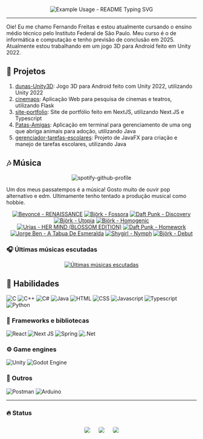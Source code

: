 <p align="center">
  <img src="https://readme-typing-svg.demolab.com/?lines=Bem vindo ao meu perfil!&font=Fira%20Code&center=true&width=380&height=50&duration=4000&pause=1000" alt="Example Usage - README Typing SVG">
</p>

---

Oie! Eu me chamo Fernando Freitas e estou atualmente cursando o ensino médio técnico pelo Instituto Federal de São Paulo. Meu curso é o de informática e computação e tenho previsão de conclusão em 2025. Atualmente estou trabalhando em um jogo 3D para Android feito em Unity 2022.

## 🔭 Projetos

1. [dunas-Unity3D](https://github.com/ferr-ffk/dunas-Unity3D): Jogo 3D para Android feito com Unity 2022, utilizando Unity 2022
2. [cinemaps](https://github.com/ferr-ffk/cinemaps): Aplicação Web para pesquisa de cinemas e teatros, utilizando Flask
3. [site-portfolio](https://github.com/ferr-ffk/site-portfolio): Site de portfólio feito em NextJS, utilizando Next.JS e Typescript
4. [Patas-Amigas](https://github.com/SarahSLG/Patas-Amigas): Aplicação em terminal para gerenciamento de uma ong que abriga animais para adoção, utilizando Java
5. [gerenciador-tarefas-escolares](https://github.com/ferr-ffk/gerenciador-tarefas-escolares): Projeto de JavaFX para criação e manejo de tarefas escolares, utilizando Java


## 🎶 Música

<div align="center">

![spotify-github-profile](https://img.shields.io/endpoint?color=blueviolet&url=https://lastfm-last-played.biancarosa.com.br/glass_nx/latest-song?format=shields.io)

</div>

Um dos meus passatempos é a música! Gosto muito de ouvir pop alternativo e edm. Ultimamente tenho tentado a produção musical como hobbie.

<!-- lastfm -->
<p align="center"><a href="https://www.last.fm/music/Beyonc%C3%A9/RENAISSANCE"><img src="https://lastfm.freetls.fastly.net/i/u/64s/918cdcd71b15f7ce542497d9d53e3ee7.jpg" title="Beyoncé - RENAISSANCE"></a> <a href="https://www.last.fm/music/Bj%C3%B6rk/Fossora"><img src="https://lastfm.freetls.fastly.net/i/u/64s/d8d29ca04e25fc4203534c55c75376fc.jpg" title="Björk - Fossora"></a> <a href="https://www.last.fm/music/Daft+Punk/Discovery"><img src="https://lastfm.freetls.fastly.net/i/u/64s/1340e9e1082cf0dc748583b7eefce6d5.jpg" title="Daft Punk - Discovery"></a> <a href="https://www.last.fm/music/Bj%C3%B6rk/Utopia"><img src="https://lastfm.freetls.fastly.net/i/u/64s/8ca740fb5f83ed4878db1fac38f58db9.png" title="Björk - Utopia"></a> <a href="https://www.last.fm/music/Bj%C3%B6rk/Homogenic"><img src="https://lastfm.freetls.fastly.net/i/u/64s/c6b4122bb1dd46eea23e64e7317ee2bf.png" title="Björk - Homogenic"></a> <a href="https://www.last.fm/music/Urias/HER+MIND+(BLOSSOM+EDITION)"><img src="https://lastfm.freetls.fastly.net/i/u/64s/fd7b401fcaba15262d336a62790e0baa.jpg" title="Urias - HER MIND (BLOSSOM EDITION)"></a> <a href="https://www.last.fm/music/Daft+Punk/Homework"><img src="https://lastfm.freetls.fastly.net/i/u/64s/38d4bac63b904e789e96e48e2c66098a.png" title="Daft Punk - Homework"></a> <a href="https://www.last.fm/music/Jorge+Ben/A+Tabua+De+Esmeralda"><img src="https://lastfm.freetls.fastly.net/i/u/64s/4a5697166535be029889a470b15f04e9.png" title="Jorge Ben - A Tabua De Esmeralda"></a> <a href="https://www.last.fm/music/Shygirl/Nymph"><img src="https://lastfm.freetls.fastly.net/i/u/64s/fb29117da1af351fb5f2d8d650d2bf11.jpg" title="Shygirl - Nymph"></a> <a href="https://www.last.fm/music/Bj%C3%B6rk/Debut"><img src="https://lastfm.freetls.fastly.net/i/u/64s/7098faeeba40a168cea952f95204a89a.jpg" title="Björk - Debut"></a> </p>

### 🎧 Últimas músicas escutadas

<div align="center">
   
[![Últimas músicas escutadas](https://lastfm-recently-played.vercel.app/api?user=glass_nx&width=500&loved_style=3&loved=true&show_user=header&footer_style=compact_stats)](last.fm/user/glass_nx)

</div>

## 🏃 Habilidades

![C](https://img.shields.io/badge/-C-A8B9CC?logo=c&logoColor=black&style=for-the-badge)
![C++](https://img.shields.io/badge/C++-00599C?style=flat-square&logo=C%2B%2B&logoColor=white)
![C#](https://img.shields.io/badge/c%23-%23239120.svg?style=for-the-badge&logo=csharp&logoColor=white)
![Java](https://img.shields.io/badge/Java-ED8B00?style=for-the-badge&logo=openjdk&logoColor=white)
![HTML](https://img.shields.io/badge/HTML5-E34F26?style=for-the-badge&logo=html5&logoColor=white)
![CSS](https://img.shields.io/badge/CSS3-1572B6?style=for-the-badge&logo=css3&logoColor=white)
![Javascript](https://img.shields.io/badge/JavaScript-F7DF1E?style=for-the-badge&logo=javascript&logoColor=black)
![Typescript](https://shields.io/badge/TypeScript-3178C6?logo=TypeScript&logoColor=FFF&style=flat-square)
![Python](https://img.shields.io/badge/python-3670A0?style=for-the-badge&logo=python&logoColor=ffdd54)

### 🧰 Frameworks e bibliotecas

![React](https://img.shields.io/badge/react-61DAFB?style=for-the-badge&logo=react&logoColor=white)
![Next JS](https://img.shields.io/badge/Next-black?style=for-the-badge&logo=next.js&logoColor=white)
![Spring](https://img.shields.io/badge/spring-%236DB33F.svg?style=for-the-badge&logo=spring&logoColor=white)
![.Net](https://img.shields.io/badge/.NET-5C2D91?style=for-the-badge&logo=.net&logoColor=white)

### ⚙️ Game engines

![Unity](https://img.shields.io/badge/unity-%23000000.svg?style=for-the-badge&logo=unity&logoColor=white)
![Godot Engine](https://img.shields.io/badge/GODOT-%23FFFFFF.svg?style=for-the-badge&logo=godot-engine)

### 🥇 Outros

![Postman](https://img.shields.io/badge/Postman-F6BB43?style=flat-square&logo=Postman&logoColor=white)
![Arduino](https://img.shields.io/badge/-Arduino-00979D?style=for-the-badge&logo=Arduino&logoColor=white)

---

### :fire: Status
   
<div align="center">
  <div style="display: flex; flex-wrap: wrap; justify-content: center; align-items: center;">
  <img src="https://github-profile-summary-cards.vercel.app/api/cards/profile-details?username=ferr-ffk&show_icons=true&theme=dark" style="border: 1px solid white; border-radius: 5px; margin: 10px;">
  <img src="https://github-profile-summary-cards.vercel.app/api/cards/stats?username=ferr-ffk&show_icons=true&theme=dark" style="border: 1px solid white; border-radius: 5px; margin: 10px;">
  <img src="https://github-profile-summary-cards.vercel.app/api/cards/productive-time?username=ferr-ffk&show_icons=true&theme=dark" style="border: 1px solid white; border-radius: 5px; margin: 10px;">
</div>
